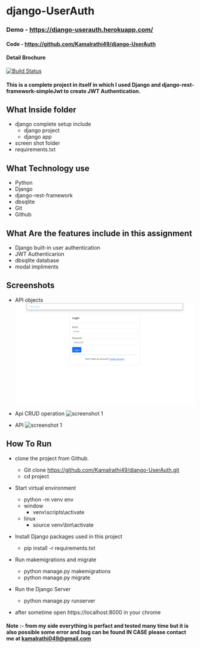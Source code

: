 # django-UserAuth
### Demo - https://django-userauth.herokuapp.com/
#### Code - https://github.com/Kamalrathi49/django-UserAuth
#### Detail Brochure

[![Build Status](https://travis-ci.org/joemccann/dillinger.svg?branch=master)](https://travis-ci.org/joemccann/dillinger)

#### This is a complete project in itself in which I used Django and django-rest-framework-simpleJwt to create JWT Authentication.
## What Inside folder
- django complete setup include
    - django project
    - django app
- screen shot folder
- requirements.txt

## What Technology use
- Python
- Django
- django-rest-framework
- dbsqlite
- Git
- Github

## What Are the features include in this assignment
- Django built-in user authentication
- JWT Authenticarion
- dbsqlite database
- modal impliments

## Screenshots
- API objects ![screenshot 1](https://github.com/Kamalrathi49/django-UserAuth/blob/master/screenshots/Screenshot%20(76).png?raw=true)
 
- Api CRUD operation ![screenshot 1](https://github.com/Kamalrathi49/django-django-UserAuth/blob/master/screenshots/Screenshot%20(77).png?raw=true)

- API ![screenshot 1](https://github.com/Kamalrathi49/django-django-UserAuth/blob/master/screenshots/Screenshot%20(78).png?raw=true)



## How To Run 
- clone the project from Github.
  -  Git clone https://github.com/Kamalrathi49/django-UserAuth.git
  -  cd project
- Start virtual environment
  - python -m venv env
  - window
    - venv\scripts\activate
  - linux
    - source venv\bin\activate
- Install Django packages used in this project
  - pip install -r requirements.txt

- Run makemigrations and migrate
  - python manage.py makemigrations
  - python manage.py migrate

- Run the Django Server
  - python manage.py runserver

- after sometime open  https://localhost:8000  in your chrome
#### Note :- from my side everything is perfact and tested many time but it is also possible some error and bug can be found IN CASE please contact me at kamalrathi049@gmail.com


